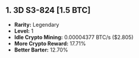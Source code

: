 ## 1. **3D S3-824 [1.5 BTC]**
+ **Rarity:** Legendary
+ **Level:** 1
+ **Idle Crypto Mining:** 0.00004377 BTC/s ($2.805)
+ **More Crypto Reward:** 17.71%
+ **Better Barter:** 12.70%
